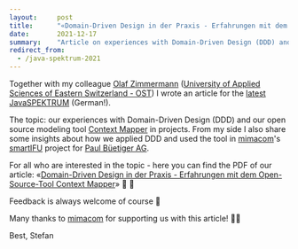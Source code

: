 ```yaml
---
layout:     post
title:      "«Domain-Driven Design in der Praxis - Erfahrungen mit dem Open-Source-Tool Context Mapper»"
date:       2021-12-17
summary:    "Article on experiences with Domain-Driven Design (DDD) and the open source modeling tool Context Mapper in projects (GERMAN)."
redirect_from:
  - /java-spektrum-2021
---
```


Together with my colleague [Olaf Zimmermann](https://ozimmer.ch) ([University of Applied Sciences of Eastern Switzerland - OST](https://www.ost.ch)) 
I wrote an article for the [latest JavaSPEKTRUM](https://webreader.javaspektrum.de/de/profiles/4967c6d5eae1-javaspektrum/editions/javaspektrum-06-2021) (German!).

The topic: our experiences with Domain-Driven Design (DDD) and our open source modeling tool [Context Mapper](https://contextmapper.org/) in projects. 
From my side I also share some insights about how we applied DDD and used the tool in [mimacom](https://www.mimacom.com/)'s [smartIFU](https://smartifu.com/) 
project for [Paul Büetiger AG](https://www.buetiger.ch/).

For all who are interested in the topic - here you can find the PDF of our article: 
«[Domain-Driven Design in der Praxis - Erfahrungen mit dem Open-Source-Tool Context Mapper](https://contextmapper.org/media/SD-00-Java-06-SP-Kapferer-Zimmermann.pdf)» 📰 🙌

Feedback is always welcome of course 🙂

Many thanks to [mimacom](https://www.mimacom.com/) for supporting us with this article! 🙏🏻

Best,
Stefan
